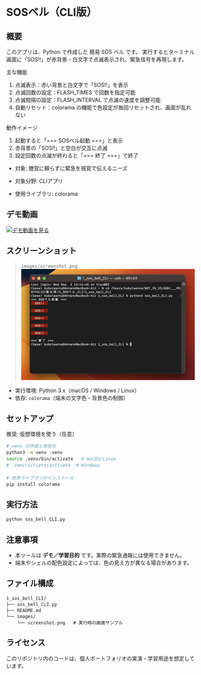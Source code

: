 # SOSベル（CLI版）

##  概要
このアプリは、Python で作成した 簡易 SOS ベル です。
実行するとターミナル画面に「SOS!!」が赤背景・白文字で点滅表示され、緊急信号を再現します。

主な機能
 1. 点滅表示：赤い背景と白文字で「SOS!!」を表示
 2. 点滅回数の設定：FLASH_TIMES で回数を指定可能
 3. 点滅間隔の設定：FLASH_INTERVAL で点滅の速度を調整可能
 4. 自動リセット：colorama の機能で色設定が毎回リセットされ、画面が乱れない

動作イメージ
 1. 起動すると「=== SOSベル起動 ===」と表示
 2. 赤背景の「SOS!!」と空白が交互に点滅
 3. 設定回数の点滅が終わると「=== 終了 ===」で終了

- 対象: 聴覚に頼らずに緊急を視覚で伝えるニーズ

- 対象分野: CLIアプリ
- 使用ライブラリ: colorama

## デモ動画
[![デモ動画を見る](https://img.youtube.com/vi/FdvcAs6GrUc/0.jpg)](https://www.youtube.com/watch?v=FdvcAs6GrUc)

## スクリーンショット
> `images/screenshot.png` 
![screenshot](images/screenshot.png)

- 実行環境: Python 3.x（macOS / Windows / Linux）
- 依存: `colorama`（端末の文字色・背景色の制御）


## セットアップ
推奨: 仮想環境を使う（任意）

```bash
# venv の作成と有効化
python3 -m venv .venv
source .venv/bin/activate   # macOS/Linux
# .venv\Scripts\activate  # Windows

# 依存ライブラリのインストール
pip install colorama
```


##  実行方法
```bash
python sos_bell_CLI.py
```

## 注意事項
- 本ツールは **デモ／学習目的** です。実際の緊急通報には使用できません。  
- 端末やシェルの配色設定によっては、色の見え方が異なる場合があります。


## ファイル構成
```
1_sos_bell_CLI/
├── sos_bell_CLI.py
├── README.md
└── images/
    └── screenshot.png   # 実行時の画面サンプル
```

## ライセンス
このリポジトリ内のコードは、個人ポートフォリオの実演・学習用途を想定しています。
